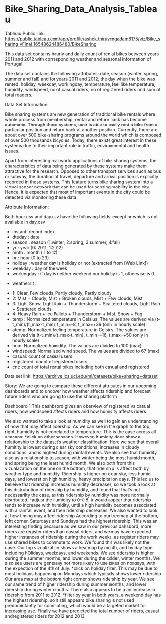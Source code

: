 # Bike_Sharing_Data_Analysis_Tableau

Tableau Public link: https://public.tableau.com/app/profile/ashok.thiruvengadam8175/viz/Bike_sharing_vFinal_16548624486480/BikeSharing

This data set contains hourly and daily count of rental bikes between years 2011 and 2012 with corresponding weather and seasonal information of Portugal.

The data set contains the following attributes: date, season (winter, spring, summer and fall) and for years 2011 and 2012, the day when the bike was rented: holiday, weekday, workingday, temperature, feel like temperature, humidity, windspeed, no of casual riders, no of registered riders and sum of total readers.

Data Set Information:

Bike sharing systems are new generation of traditional bike rentals where whole process from membership, rental and return back has become automatic. Through these systems, user is able to easily rent a bike from a particular position and return back at another position. Currently, there are about over 500 bike-sharing programs around the world which is composed of over 500 thousands bicycles. Today, there exists great interest in these systems due to their important role in traffic, environmental and health issues.

Apart from interesting real world applications of bike sharing systems, the characteristics of data being generated by these systems make them attractive for the research. Opposed to other transport services such as bus or subway, the duration of travel, departure and arrival position is explicitly recorded in these systems. This feature turns bike sharing system into a virtual sensor network that can be used for sensing mobility in the city. Hence, it is expected that most of important events in the city could be detected via monitoring these data.

Attribute Information:

Both hour.csv and day.csv have the following fields, except hr which is not available in day.csv

- instant: record index
- dteday : date
- season : season (1:winter, 2:spring, 3:summer, 4:fall)
- yr : year (0: 2011, 1:2012)
- mnth : month ( 1 to 12)
- hr : hour (0 to 23)
- holiday : weather day is holiday or not (extracted from [Web Link])
- weekday : day of the week
- workingday : if day is neither weekend nor holiday is 1, otherwise is 0.
+ weathersit :
- 1: Clear, Few clouds, Partly cloudy, Partly cloudy
- 2: Mist + Cloudy, Mist + Broken clouds, Mist + Few clouds, Mist
- 3: Light Snow, Light Rain + Thunderstorm + Scattered clouds, Light Rain + Scattered clouds
- 4: Heavy Rain + Ice Pallets + Thunderstorm + Mist, Snow + Fog
- temp : Normalized temperature in Celsius. The values are derived via (t-t_min)/(t_max-t_min), t_min=-8, t_max=+39 (only in hourly scale)
- atemp: Normalized feeling temperature in Celsius. The values are derived via (t-t_min)/(t_max-t_min), t_min=-16, t_max=+50 (only in hourly scale)
- hum: Normalized humidity. The values are divided to 100 (max)
- windspeed: Normalized wind speed. The values are divided to 67 (max)
- casual: count of casual users
- registered: count of registered users
- cnt: count of total rental bikes including both casual and registered

Data set link: https://archive.ics.uci.edu/ml/datasets/bike+sharing+dataset

Story:
We are going to compare these different attributes in our upcoming dashboards and to uncover how weather affects ridership and forecast future riders who are going to use the sharing platform

Dashboard 1 
This dashbaord gives an oberview of registered vs casual riders, how windspeed affects riders and how humidity affects riders

We also wanted to take a look at humidity as well to gain an understanding of how that may affect ridership. As we can see in the graph to the top, right, humidity is not correlated to temperature. This is the case across all seasons:
*click on other seasons.
However, humidity does show a relationship to the dataset’s weather classification. Here we see that overall humitity is lowest during clear sky conditions, increases in cloudy conditions, and is highest during rainfall events. We also see that humidity also as a relationship to season, with winter being the most humid month, and spring being the least humid month. We also both from this vizualazation on the one on the bottom, that ridership is affect both by weather type and humidity. Ridership is higher on clear sky, less humid days, and lowerst on high humidity, heavy precipitation days. 
This led us to belieive that ridership increasas humidity decreases, so we took a look at this distrubution of ridership by humidity, and found that that’s not necessarilty the case, as this ridership by humidity was more normally distributed. 
*adjust the humidity to 0-0.5. 
It would appear that ridership tends to increase with humidity, until a high humidity becomes associated with a rainfall event, and then ridership decreases. 
We also wanted to look at how timing may affect ridership
According to our treemap at the bottom, leftt corner, Saturdays and Sundays had the highest ridership. This was an interesting finding becaause as we saw in our previous dahsbord, more riders are register riders than casual riders, and we may have expected higher instances of ridership during the work weeks, as register riders may use shared bikes to commute to work. We found this was likely not the case. 
Our top vizualization shows a heatmap by month, and by day type including hOlidays, weekdays, and weekends. We see ridership is higher during the summer months, and lower during the colder, winter months. We also see users are generally not more likely to use bikes on holidays, with the expection of the 4th of July. 
*click on holiday filter. 
This may be due to most holidays happening on Mondays which typically shows lower ridership
Our area map at the bottom right corner shows ridership by year. We see our same trend of higher ridership during summer months, and lower ridership during winter months. 
There also appears to be a an increase in ridership from 2011 to 2012. 
*filter by year
In both years, a weekend day has the highest ridership, so it still appears bike sharing is not used predomintantly for commuting, which would be a targeted market for increasing use. 
Finally we have predicted the total number of riders, casual andregistered riders for 2012 and 2013
